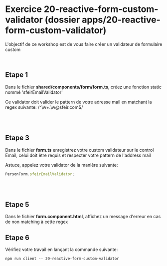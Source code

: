 # Exercice 20-reactive-form-custom-validator (dossier apps/20-reactive-form-custom-validator)

L'objectif de ce workshop est de vous faire créer un validateur de formulaire custom

<br>

## Etape 1

Dans le fichier **shared/components/form/form.ts**, créez une fonction static nommé 'sfeirEmailValidator'

Ce validator doit valider le pattern de votre adresse mail en matchant la regex suivante: /^\w+\.\w@sfeir\.com\$/

<br><br>

## Etape 3

Dans le fichier **form.ts** enregistrez votre custom validateur sur le control Email, celui doit être requis et respecter votre pattern de l'address mail

Astuce, appelez votre validator de la manière suivante:

```typescript
PersonForm.sfeirEmailValidator;
```

<br><br>

## Etape 5

Dans le fichier **form.component.html**, affichez un message d'erreur en cas de non matching à cette regex

## Etape 6

Vérifiez votre travail en lançant la commande suivante:

```shell
npm run client -- 20-reactive-form-custom-validator
```
